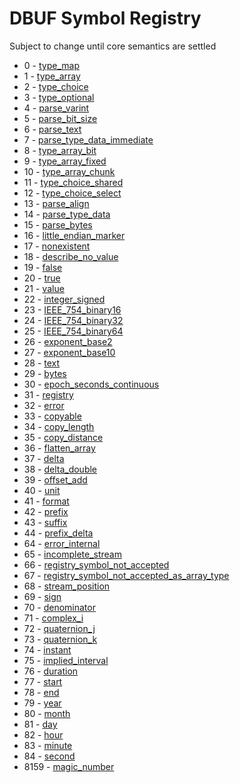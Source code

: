 # DBUF Symbol Registry

Subject to change until core semantics are settled

- 0 - [type_map](./specs/type_map.md)
- 1 - [type_array](./specs/type_array.md)
- 2 - [type_choice](./specs/type_choice.md)
- 3 - [type_optional](./specs/type_optional.md)
- 4 - [parse_varint](./specs/parse_varint.md)
- 5 - [parse_bit_size](./specs/parse_bit_size.md)
- 6 - [parse_text](./specs/parse_text.md)
- 7 - [parse_type_data_immediate](./specs/parse_type_data_immediate.md)
- 8 - [type_array_bit](./specs/type_array_bit.md)
- 9 - [type_array_fixed](./specs/type_array_fixed.md)
- 10 - [type_array_chunk](./specs/type_array_chunk.md)
- 11 - [type_choice_shared](./specs/type_choice_shared.md)
- 12 - [type_choice_select](./specs/type_choice_select.md)
- 13 - [parse_align](./specs/parse_align.md)
- 14 - [parse_type_data](./specs/parse_type_data.md)
- 15 - [parse_bytes](./specs/parse_bytes.md)
- 16 - [little_endian_marker](./specs/little_endian_marker.md)
- 17 - [nonexistent](./specs/nonexistent.md)
- 18 - [describe_no_value](./specs/describe_no_value.md)
- 19 - [false](./specs/false.md)
- 20 - [true](./specs/true.md)
- 21 - [value](./specs/value.md)
- 22 - [integer_signed](./specs/integer_signed.md)
- 23 - [IEEE_754_binary16](./specs/IEEE_754_binary16.md)
- 24 - [IEEE_754_binary32](./specs/IEEE_754_binary32.md)
- 25 - [IEEE_754_binary64](./specs/IEEE_754_binary64.md)
- 26 - [exponent_base2](./specs/exponent_base2.md)
- 27 - [exponent_base10](./specs/exponent_base10.md)
- 28 - [text](./specs/text.md)
- 29 - [bytes](./specs/bytes.md)
- 30 - [epoch_seconds_continuous](./specs/epoch_seconds_continuous.md)
- 31 - [registry](./specs/registry.md)
- 32 - [error](./specs/error.md)
- 33 - [copyable](./specs/copyable.md)
- 34 - [copy_length](./specs/copy_length.md)
- 35 - [copy_distance](./specs/copy_distance.md)
- 36 - [flatten_array](./specs/flatten_array.md)
- 37 - [delta](./specs/delta.md)
- 38 - [delta_double](./specs/delta_double.md)
- 39 - [offset_add](./specs/offset_add.md)
- 40 - [unit](./specs/unit.md)
- 41 - [format](./specs/format.md)
- 42 - [prefix](./specs/prefix.md)
- 43 - [suffix](./specs/suffix.md)
- 44 - [prefix_delta](./specs/prefix_delta.md)
- 64 - [error_internal](./specs/error_internal.md)
- 65 - [incomplete_stream](./specs/incomplete_stream.md)
- 66 - [registry_symbol_not_accepted](./specs/registry_symbol_not_accepted.md)
- 67 - [registry_symbol_not_accepted_as_array_type](./specs/registry_symbol_not_accepted_as_array_type.md)
- 68 - [stream_position](./specs/stream_position.md)
- 69 - [sign](./specs/sign.md)
- 70 - [denominator](./specs/denominator.md)
- 71 - [complex_i](./specs/complex_i.md)
- 72 - [quaternion_j](./specs/quaternion_j.md)
- 73 - [quaternion_k](./specs/quaternion_k.md)
- 74 - [instant](./specs/instant.md)
- 75 - [implied_interval](./specs/implied_interval.md)
- 76 - [duration](./specs/duration.md)
- 77 - [start](./specs/start.md)
- 78 - [end](./specs/end.md)
- 79 - [year](./specs/year.md)
- 80 - [month](./specs/month.md)
- 81 - [day](./specs/day.md)
- 82 - [hour](./specs/hour.md)
- 83 - [minute](./specs/minute.md)
- 84 - [second](./specs/second.md)
- 8159 - [magic_number](./specs/magic_number.md)
